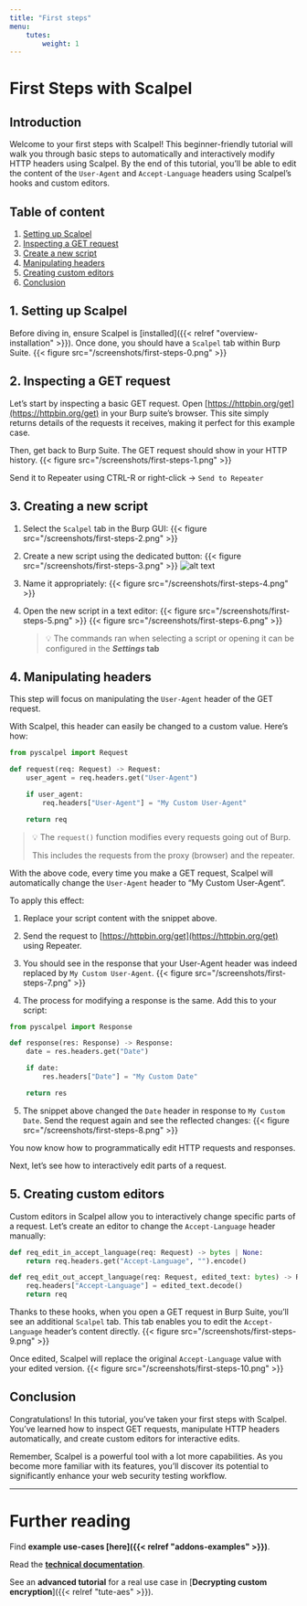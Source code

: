```yaml
---
title: "First steps"
menu:
    tutes:
        weight: 1
---
```


<!-- {{< figure src="/screenshots/traversal.png" >}} -->

# First Steps with Scalpel

## Introduction

Welcome to your first steps with Scalpel! This beginner-friendly tutorial will walk you through basic steps to automatically and interactively modify HTTP headers using Scalpel. By the end of this tutorial, you’ll be able to edit the content of the `User-Agent` and `Accept-Language` headers using Scalpel’s hooks and custom editors.

## Table of content

1. [Setting up Scalpel](#1-setting-up-scalpel)
2. [Inspecting a GET request](#2-inspecting-a-get-request)
3. [Create a new script](#3-creating-a-new-script)
4. [Manipulating headers](#4-manipulating-headers)
5. [Creating custom editors](#5-creating-custom-editors)
6. [Conclusion](#conclusion)

## 1. Setting up Scalpel

Before diving in, ensure Scalpel is [installed]({{< relref "overview-installation" >}}). Once done, you should have a `Scalpel` tab within Burp Suite.
{{< figure src="/screenshots/first-steps-0.png" >}}

## 2. Inspecting a GET request

Let’s start by inspecting a basic GET request. Open [https://httpbin.org/get](https://httpbin.org/get) in your Burp suite’s browser. This site simply returns details of the requests it receives, making it perfect for this example case.

Then, get back to Burp Suite. The GET request should show in your HTTP history.
{{< figure src="/screenshots/first-steps-1.png" >}}

Send it to Repeater using CTRL-R or right-click → `Send to Repeater`

## 3. Creating a new script

1. Select the `Scalpel` tab in the Burp GUI:
   {{< figure src="/screenshots/first-steps-2.png" >}}

2. Create a new script using the dedicated button:
   {{< figure src="/screenshots/first-steps-3.png" >}}
   ![alt text](error-popup.png)
3. Name it appropriately:
   {{< figure src="/screenshots/first-steps-4.png" >}}

4. Open the new script in a text editor:
   {{< figure src="/screenshots/first-steps-5.png" >}}
   {{< figure src="/screenshots/first-steps-6.png" >}}
    > 💡 The commands ran when selecting a script or opening it can be configured in the **_Settings_ tab**

## 4. Manipulating headers

This step will focus on manipulating the `User-Agent` header of the GET request.

With Scalpel, this header can easily be changed to a custom value. Here’s how:

```python
from pyscalpel import Request

def request(req: Request) -> Request:
	user_agent = req.headers.get("User-Agent")

	if user_agent:
	    req.headers["User-Agent"] = "My Custom User-Agent"

	return req
```

> 💡 The `request()` function modifies every requests going out of Burp.
>
> This includes the requests from the proxy (browser) and the repeater.

With the above code, every time you make a GET request, Scalpel will automatically change the `User-Agent` header to “My Custom User-Agent”.

To apply this effect:

1. Replace your script content with the snippet above.
2. Send the request to [https://httpbin.org/get](https://httpbin.org/get) using Repeater.
3. You should see in the response that your User-Agent header was indeed replaced by `My Custom User-Agent`.
   {{< figure src="/screenshots/first-steps-7.png" >}}

4. The process for modifying a response is the same. Add this to your script:

```python
from pyscalpel import Response

def response(res: Response) -> Response:
	date = res.headers.get("Date")

	if date:
		res.headers["Date"] = "My Custom Date"

	return res
```

5. The snippet above changed the `Date` header in response to `My Custom Date`. Send the request again and see the reflected changes:
   {{< figure src="/screenshots/first-steps-8.png" >}}

You now know how to programmatically edit HTTP requests and responses.

Next, let’s see how to interactively edit parts of a request.

## 5. Creating custom editors

Custom editors in Scalpel allow you to interactively change specific parts of a request. Let’s create an editor to change the `Accept-Language` header manually:

```python
def req_edit_in_accept_language(req: Request) -> bytes | None:
	return req.headers.get("Accept-Language", "").encode()

def req_edit_out_accept_language(req: Request, edited_text: bytes) -> Request:
	req.headers["Accept-Language"] = edited_text.decode()
	return req
```

Thanks to these hooks, when you open a GET request in Burp Suite, you’ll see an additional `Scalpel` tab. This tab enables you to edit the `Accept-Language` header’s content directly.
{{< figure src="/screenshots/first-steps-9.png" >}}

Once edited, Scalpel will replace the original `Accept-Language` value with your edited version.
{{< figure src="/screenshots/first-steps-10.png" >}}

## Conclusion

Congratulations! In this tutorial, you’ve taken your first steps with Scalpel. You’ve learned how to inspect GET requests, manipulate HTTP headers automatically, and create custom editors for interactive edits.

Remember, Scalpel is a powerful tool with a lot more capabilities. As you become more familiar with its features, you’ll discover its potential to significantly enhance your web security testing workflow.

---

# Further reading

Find **example use-cases [here]({{< relref "addons-examples" >}})**.

Read the [**technical documentation**](/pdoc/python/pyscalpel.html).

See an **advanced tutorial** for a real use case in [**Decrypting custom encryption**]({{< relref "tute-aes" >}}).
